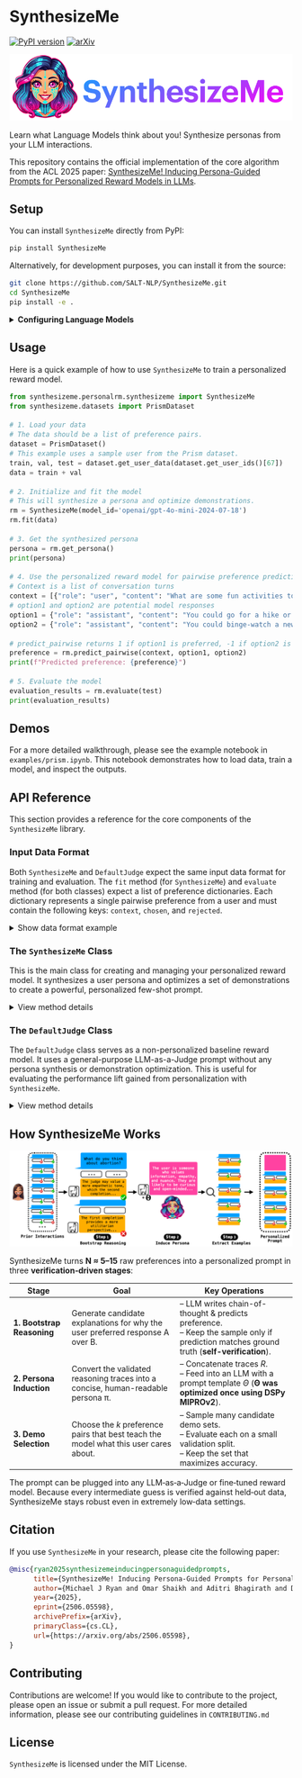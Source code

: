 # SynthesizeMe
[![PyPI version](https://badge.fury.io/py/SynthesizeMe.svg)](https://badge.fury.io/py/SynthesizeMe) [![arXiv](https://img.shields.io/badge/arXiv-2506.05598-b31b1b.svg)](https://arxiv.org/abs/2506.05598)

![A cyber enhanced woman with blue and purple hair next to the title text 'SynthesizeMe'](img/Logo.png)

Learn what Language Models think about you!  Synthesize personas from your LLM interactions.

This repository contains the official implementation of the core algorithm from the ACL 2025 paper: [SynthesizeMe! Inducing Persona-Guided Prompts for Personalized Reward Models in LLMs](https://arxiv.org/abs/2506.05598).

## Setup

You can install `SynthesizeMe` directly from PyPI:

```bash
pip install SynthesizeMe
```

Alternatively, for development purposes, you can install it from the source:

```bash
git clone https://github.com/SALT-NLP/SynthesizeMe.git
cd SynthesizeMe
pip install -e .
```

<details>
<summary><b>Configuring Language Models</b></summary>

`SynthesizeMe` uses `litellm` to connect to a variety of language models from different providers. To use a specific model, you need to pass its `model_id` when initializing the `SynthesizeMe` or `DefaultJudge` class. For API models, you will also need to set the appropriate API key as an environment variable.

The recommended way to manage your API keys is to create a `.env` file in the root of your project directory and add the relevant keys there.

Here is an example `.env` file:
```
OPENAI_API_KEY="your-openai-api-key"
TOGETHERAI_API_KEY="your-togetherai-api-key"
GEMINI_API_KEY="your-gemini-api-key"

# For Azure
AZURE_API_KEY="your-azure-api-key"
AZURE_API_BASE="your-azure-api-base-url"
AZURE_API_VERSION="your-azure-api-version"
```

The library will automatically load these variables. Below are the supported model providers and the corresponding environment variables and `model_id` formats.

- **OpenAI**: Requires `OPENAI_API_KEY`.
  - `model_id` should start with `'openai/'`, e.g., `'openai/gpt-4o-mini'`.
- **TogetherAI**: Requires `TOGETHERAI_API_KEY`.
  - `model_id` should start with `'together/'`, e.g., `'together/meta-llama/Llama-3-70b-chat-hf'`.
- **Google Gemini**: Requires `GEMINI_API_KEY`.
  - `model_id` should start with `'gemini/'`, e.g., `'gemini/gemini-1.5-flash'`.
- **Azure OpenAI**: Requires `AZURE_API_KEY`, `AZURE_API_BASE`, and `AZURE_API_VERSION`.
  - `model_id` should start with `'azure/'`, e.g., `'azure/your-deployment-name'`.
- **Locally Hosted Models**: For other models, the library assumes they are hosted locally and accessible via a proxy like LiteLLM.
  - No API key is required by default.
  - The `model_url` parameter in the constructor can be used to specify the API endpoint (defaults to `http://localhost:7410/v1`).
  - Example `model_id`: `'Qwen/Qwen2-7B-Instruct'`.

Here is how you would initialize `SynthesizeMe` with a specific model:

```python
# Using OpenAI
rm = SynthesizeMe(model_id='openai/gpt-4o-mini-2024-07-18')

# Using a local model
rm = SynthesizeMe(model_id='Qwen/Qwen2-7B-Instruct', model_url='http://localhost:8000/v1')
```
</details>

## Usage

Here is a quick example of how to use `SynthesizeMe` to train a personalized reward model.

```python
from synthesizeme.personalrm.synthesizeme import SynthesizeMe
from synthesizeme.datasets import PrismDataset

# 1. Load your data
# The data should be a list of preference pairs.
dataset = PrismDataset()
# This example uses a sample user from the Prism dataset.
train, val, test = dataset.get_user_data(dataset.get_user_ids()[67])
data = train + val

# 2. Initialize and fit the model
# This will synthesize a persona and optimize demonstrations.
rm = SynthesizeMe(model_id='openai/gpt-4o-mini-2024-07-18')
rm.fit(data)

# 3. Get the synthesized persona
persona = rm.get_persona()
print(persona)

# 4. Use the personalized reward model for pairwise preference prediction
# Context is a list of conversation turns
context = [{"role": "user", "content": "What are some fun activities to do this weekend?"}]
# option1 and option2 are potential model responses
option1 = {"role": "assistant", "content": "You could go for a hike or visit a museum."}
option2 = {"role": "assistant", "content": "You could binge-watch a new TV series or play video games."}

# predict_pairwise returns 1 if option1 is preferred, -1 if option2 is preferred, and 0 for a tie.
preference = rm.predict_pairwise(context, option1, option2)
print(f"Predicted preference: {preference}")

# 5. Evaluate the model
evaluation_results = rm.evaluate(test)
print(evaluation_results)

```

## Demos

For a more detailed walkthrough, please see the example notebook in `examples/prism.ipynb`. This notebook demonstrates how to load data, train a model, and inspect the outputs.

## API Reference

This section provides a reference for the core components of the `SynthesizeMe` library.

### Input Data Format

Both `SynthesizeMe` and `DefaultJudge` expect the same input data format for training and evaluation. The `fit` method (for `SynthesizeMe`) and `evaluate` method (for both classes) expect a list of preference dictionaries. Each dictionary represents a single pairwise preference from a user and must contain the following keys: `context`, `chosen`, and `rejected`.

<details>
<summary>Show data format example</summary>

The keys are structured as follows:
-   `context`: A list of dictionaries representing the conversation history, where 
each dictionary has a `role` (e.g., 'user', 'assistant') and `content` (the text of 
the turn).
-   `chosen`: A dictionary representing the response the user preferred. It must have 
`role` and `content` keys.
-   `rejected`: A dictionary representing the response the user did not prefer. It 
must have `role` and `content` keys.

Here is an example of a single preference item:
```python
{
    "context": [
        {"role": "user", "content": "Hello, my 18 year old daughter wants to get gauges in her ears but I'm dead against it. What can I do?"}
    ],
    "chosen": {
        "role": "model",
        "content": "As a parent, it's natural to have concerns about your child's appearance and health..."
    },
    "rejected": {
        "role": "model",
        "content": "I understand that this is a difficult decision for you. Have you talked to your daughter about the potential consequences...?"
    }
}
```

</details>

### The `SynthesizeMe` Class

This is the main class for creating and managing your personalized reward model. It synthesizes a user persona and optimizes a set of demonstrations to create a powerful, personalized few-shot prompt.

<details>
<summary>View method details</summary>

#### `__init__(self, ...)`
Initializes the `SynthesizeMe` object. Key parameters include:
- `model_id`: The identifier for the language model to be used (e.g., `'openai/gpt-4o-mini-2024-07-18'`).
- `user_id`: A unique identifier for the user. If not provided, one will be generated.
- `num_search_candidates`: The number of few-shot demonstration sets to evaluate during optimization.
- `output_dir`: A directory to save generated artifacts.

#### `fit(self, data, val_data=None)`
Trains the personalized reward model. It synthesizes the user persona and optimizes the demonstration examples.
- `data`: A list of preference dictionaries for training.
- `val_data`: An optional list of preference dictionaries for validation. If not provided, the training data will be split automatically.

#### `predict_pairwise(self, context, option1, option2)`
Predicts which of two responses a user would prefer.
- `context`: The conversation history.
- `option1`, `option2`: The two completion dictionaries to compare.
- **Returns**: `1` if `option1` is preferred, `-1` if `option2` is preferred, `0` for a tie.

#### `evaluate(self, test_data)`
Evaluates the performance of the trained model on a test set.
- `test_data`: A list of preference dictionaries for testing.
- **Returns**: A dictionary containing the mean accuracy, confidence interval, and raw results.

#### `get_persona(self)`
Returns the synthesized persona string for the user.

#### `get_demos(self)`
Returns the set of optimized few-shot examples (demonstrations) selected during the `fit` process.

#### `get_generation_prompt(self)`
Returns a complete, personalized prompt string for generating responses that align with the user's preferences. This prompt combines the persona and demonstrations.

#### `get_llm_judge_prompt(self)`
Returns a complete, personalized prompt string for use with an LLM-as-a-Judge, suitable for evaluating new pairs of responses.

#### `save(self, path)` & `load(self, path)`
Saves the trained model (persona and optimized prompt) to a specified path and loads it back. The `user_id` is used to name the files.

</details>

### The `DefaultJudge` Class

The `DefaultJudge` class serves as a non-personalized baseline reward model. It uses a general-purpose LLM-as-a-Judge prompt without any persona synthesis or demonstration optimization. This is useful for evaluating the performance lift gained from personalization with `SynthesizeMe`.

<details>
<summary>View method details</summary>

#### `__init__(self, ...)`
Initializes the `DefaultJudge` object. Key parameters include:
- `model_id`: The identifier for the language model to be used.
- `model_url`: The API endpoint for the language model.

#### `predict_pairwise(self, context, option1, option2)`
Predicts which of two responses a user would prefer based on a generic, non-personalized prompt.
- `context`: The conversation history.
- `option1`, `option2`: The two completion dictionaries to compare.
- **Returns**: `1` if `option1` is preferred, `-1` if `option2` is preferred, `0` for a tie.

#### `evaluate(self, test_data)`
Evaluates the performance of the default judge on a test set.

*Note: The `DefaultJudge` class does not implement the `fit`, `save`, or `load` methods as it is not a trainable model.*

</details>

## How SynthesizeMe Works
![A diagram showing the three stages of the SynthesizeMe algorithm: Bootstrap Reasoning, Persona Induction, and Demo Selection](img/Figure.png)

SynthesizeMe turns **N ≈ 5–15** raw preferences into a personalized prompt in three **verification‑driven stages**:

| **Stage**              | **Goal**                                                                  | **Key Operations**                                                                                 |
|------------------------|---------------------------------------------------------------------------|-----------------------------------------------------------------------------------------------------|
| **1. Bootstrap Reasoning** | Generate candidate explanations for why the user preferred response A over B. | – LLM writes chain-of-thought & predicts preference. <br> – Keep the sample only if prediction matches ground truth (**self-verification**). |
| **2. Persona Induction**   | Convert the validated reasoning traces into a concise, human-readable persona π. | – Concatenate traces *R*. <br> – Feed into an LLM with a prompt template *Θ* (**Θ was optimized once using DSPy MIPROv2**).                    |
| **3. Demo Selection**      | Choose the *k* preference pairs that best teach the model what this user cares about. | – Sample many candidate demo sets. <br> – Evaluate each on a small validation split. <br> – Keep the set that maximizes accuracy.              |

The prompt can be plugged into any LLM‑as‑a‑Judge or fine‑tuned reward model.
Because every intermediate guess is verified against held‑out data, SynthesizeMe
stays robust even in extremely low‑data settings.

## Citation

If you use `SynthesizeMe` in your research, please cite the following paper:

```bibtex
@misc{ryan2025synthesizemeinducingpersonaguidedprompts,
      title={SynthesizeMe! Inducing Persona-Guided Prompts for Personalized Reward Models in LLMs}, 
      author={Michael J Ryan and Omar Shaikh and Aditri Bhagirath and Daniel Frees and William Held and Diyi Yang},
      year={2025},
      eprint={2506.05598},
      archivePrefix={arXiv},
      primaryClass={cs.CL},
      url={https://arxiv.org/abs/2506.05598}, 
}
```

## Contributing

Contributions are welcome! If you would like to contribute to the project, please open an issue or submit a pull request. For more detailed information, please see our contributing guidelines in `CONTRIBUTING.md`

## License

`SynthesizeMe` is licensed under the MIT License.
